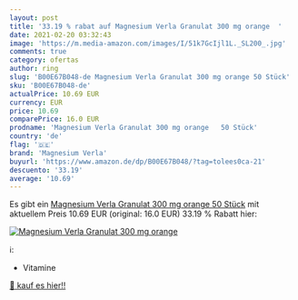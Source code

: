 ```yaml
---
layout: post
title: '33.19 % rabat auf Magnesium Verla Granulat 300 mg orange  '
date: 2021-02-20 03:32:43
image: 'https://m.media-amazon.com/images/I/51k7GcIjl1L._SL200_.jpg'
comments: true
category: ofertas
author: ring
slug: 'B00E67B048-de Magnesium Verla Granulat 300 mg orange 50 Stück'
sku: 'B00E67B048-de'
actualPrice: 10.69 EUR
currency: EUR
price: 10.69
comparePrice: 16.0 EUR
prodname: 'Magnesium Verla Granulat 300 mg orange   50 Stück'
country: 'de'
flag: '🇩🇪'
brand: 'Magnesium Verla'
buyurl: 'https://www.amazon.de/dp/B00E67B048/?tag=tolees0ca-21'
descuento: '33.19'
average: '10.69'
---
```


Es gibt ein [Magnesium Verla Granulat 300 mg orange   50 Stück](https://www.amazon.de/dp/B00E67B048/?tag=tolees0ca-21) mit aktuellem Preis 10.69 EUR (original: 16.0 EUR) 33.19 % Rabatt hier:

[![Magnesium Verla Granulat 300 mg orange  ](https://m.media-amazon.com/images/I/51k7GcIjl1L._SL200_.jpg)](https://www.amazon.de/dp/B00E67B048/?tag=tolees0ca-21)

ℹ️:

- Vitamine

[🛒 kauf es hier!!](https://www.amazon.de/dp/B00E67B048/?tag=tolees0ca-21)
